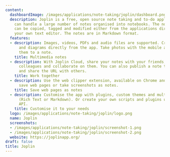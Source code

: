 ```yaml
---
content:
  dashboardImage: /images/applications/note-taking/joplin/dashboard.png
  description: Joplin is a free, open source note taking and to-do application, which
    can handle a large number of notes organised into notebooks. The notes are searchable,
    can be copied, tagged and modified either from the applications directly or from
    your own text editor. The notes are in Markdown format.
  features:
  - description: Images, videos, PDFs and audio files are supported. Create math expressions
      and diagrams directly from the app. Take photos with the mobile app and save
      them to a note.
    title: Multimedia notes
  - description: With Joplin Cloud, share your notes with your friends, family or
      colleagues and collaborate on them. You can also publish a note to the internet
      and share the URL with others.
    title: Work together
  - description: Use the web clipper extension, available on Chrome and Firefox, to
      save web pages or take screenshots as notes.
    title: Save web pages as notes
  - description: Customise the app with plugins, custom themes and multiple text editors
      (Rich Text or Markdown). Or create your own scripts and plugins using the Extension
      API.
    title: Customise it to your needs
  logo: /images/applications/note-taking/joplin/logo.png
  name: Joplin
  screenshots:
  - /images/applications/note-taking/joplin/screenshot-1.png
  - /images/applications/note-taking/joplin/screenshot-2.png
  website: https://joplinapp.org/
draft: false
title: Joplin
---
```


